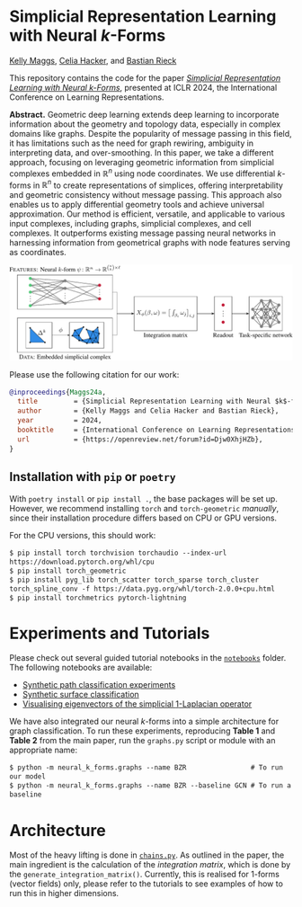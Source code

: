 # Simplicial Representation Learning with Neural $k$-Forms 

[Kelly Maggs](https://github.com/kmaggs), [Celia Hacker](https://github.com/celiahacker), and [Bastian Rieck](https://github.com/Pseudomanifold)

This repository contains the code for the paper [*Simplicial
Representation Learning with Neural
k-Forms*](https://openreview.net/pdf?id=Djw0XhjHZb), presented at ICLR
2024, the International Conference on Learning Representations.

**Abstract.** Geometric deep learning extends deep learning to incorporate information
about the geometry and topology data, especially in complex domains like
graphs. Despite the popularity of message passing in this field, it has
limitations such as the need for graph rewiring, ambiguity in
interpreting data, and over-smoothing. In this paper, we take
a different approach, focusing on leveraging geometric information from
simplicial complexes embedded in $\mathbb{R}^n$ using node coordinates.
We use differential $k$-forms in $\mathbb{R}^n$ to create
representations of simplices, offering interpretability and geometric
consistency without message passing. This approach also enables us to
apply differential geometry tools and achieve universal approximation.
Our method is efficient, versatile, and applicable to various input
complexes, including graphs, simplicial complexes, and cell complexes.
It outperforms existing message passing neural networks in harnessing
information from geometrical graphs with node features serving as
coordinates.

<p align="center">
   <img src="figures/pipeline.png" />
</p>

Please use the following citation for our work:

```bibtex
@inproceedings{Maggs24a,
  title         = {Simplicial Representation Learning with Neural $k$-forms},
  author        = {Kelly Maggs and Celia Hacker and Bastian Rieck},
  year          = 2024,
  booktitle     = {International Conference on Learning Representations},
  url           = {https://openreview.net/forum?id=Djw0XhjHZb},
}
```

## Installation with `pip` or `poetry`

With `poetry install` or `pip install .`, the base packages will be set up.
However, we recommend installing `torch` and `torch-geometric` *manually*, since
their installation procedure differs based on CPU or GPU versions.

For the CPU versions, this should work:

```
$ pip install torch torchvision torchaudio --index-url https://download.pytorch.org/whl/cpu
$ pip install torch_geometric
$ pip install pyg_lib torch_scatter torch_sparse torch_cluster torch_spline_conv -f https://data.pyg.org/whl/torch-2.0.0+cpu.html
$ pip install torchmetrics pytorch-lightning
```

# Experiments and Tutorials

Please check out several guided tutorial notebooks in the
[`notebooks`](./notebooks/) folder. The following notebooks
are available:

- [Synthetic path classification experiments](https://github.com/aidos-lab/neural-k-forms/blob/main/notebooks/synthetic-path-classification.ipynb)
- [Synthetic surface classification](https://github.com/aidos-lab/neural-k-forms/blob/main/notebooks/synthetic-surface-classification.ipynb)
- [Visualising eigenvectors of the simplicial $1$-Laplacian operator](https://github.com/aidos-lab/neural-k-forms/blob/main/notebooks/visualising-eigenvectors.ipynb)

We have also integrated our neural $k$-forms into a simple architecture for
graph classification. To run these  experiments, reproducing **Table 1** and
**Table 2** from the main paper, run the `graphs.py` script or module
with an appropriate name:

```
$ python -m neural_k_forms.graphs --name BZR                # To run our model
$ python -m neural_k_forms.graphs --name BZR --baseline GCN # To run a baseline
```

# Architecture

Most of the heavy lifting is done in
[`chains.py`](https://github.com/aidos-lab/neural-k-forms/blob/main/neural_k_forms/chains.py).
As outlined in the paper, the main ingredient is the calculation of the
*integration matrix*, which is done by the `generate_integration_matrix()`.
Currently, this is realised for $1$-forms (vector fields) only, please
refer to the tutorials to see examples of how to run this in higher
dimensions.
